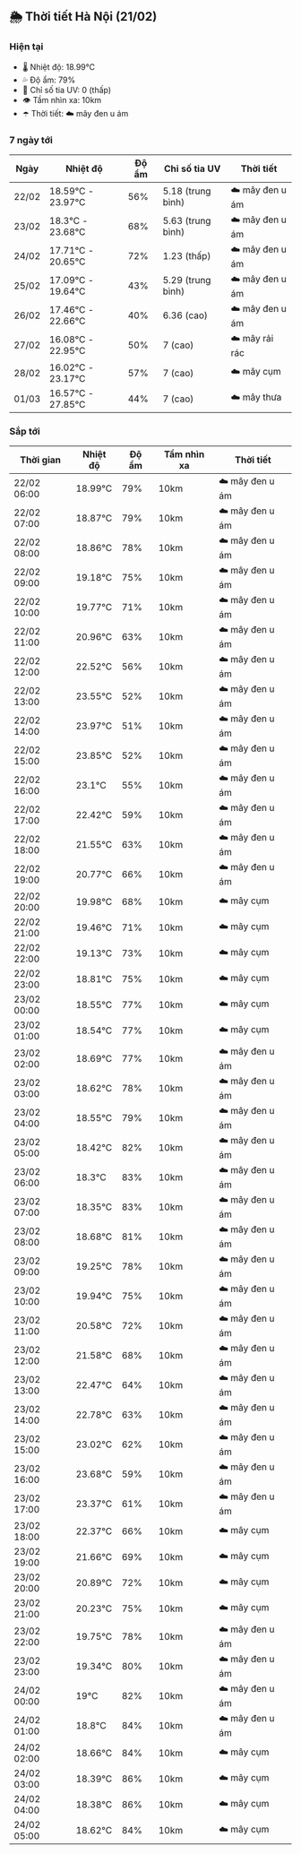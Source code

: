 ## 🌦️ Thời tiết Hà Nội (21/02)

### Hiện tại

- 🌡️ Nhiệt độ: 18.99℃
- 💦 Độ ẩm: 79%
- 🌟 Chỉ số tia UV: 0 (thấp)
- 👁️ Tầm nhìn xa: 10km
- ☂️ Thời tiết: ☁️ mây đen u ám

### 7 ngày tới

| Ngày | Nhiệt độ | Độ ẩm | Chỉ số tia UV | Thời tiết |
| --- | --- | --- | --- | --- |
| 22/02 | 18.59℃ - 23.97℃ | 56% | 5.18 (trung bình) | ☁️ mây đen u ám |
| 23/02 | 18.3℃ - 23.68℃ | 68% | 5.63 (trung bình) | ☁️ mây đen u ám |
| 24/02 | 17.71℃ - 20.65℃ | 72% | 1.23 (thấp) | ☁️ mây đen u ám |
| 25/02 | 17.09℃ - 19.64℃ | 43% | 5.29 (trung bình) | ☁️ mây đen u ám |
| 26/02 | 17.46℃ - 22.66℃ | 40% | 6.36 (cao) | ☁️ mây đen u ám |
| 27/02 | 16.08℃ - 22.95℃ | 50% | 7 (cao) | ☁️ mây rải rác |
| 28/02 | 16.02℃ - 23.17℃ | 57% | 7 (cao) | ☁️ mây cụm |
| 01/03 | 16.57℃ - 27.85℃ | 44% | 7 (cao) | ☁️ mây thưa |

### Sắp tới

| Thời gian | Nhiệt độ | Độ ẩm | Tầm nhìn xa | Thời tiết |
| --- | --- | --- | --- | --- |
| 22/02 06:00 | 18.99℃ | 79% | 10km | ☁️ mây đen u ám |
| 22/02 07:00 | 18.87℃ | 79% | 10km | ☁️ mây đen u ám |
| 22/02 08:00 | 18.86℃ | 78% | 10km | ☁️ mây đen u ám |
| 22/02 09:00 | 19.18℃ | 75% | 10km | ☁️ mây đen u ám |
| 22/02 10:00 | 19.77℃ | 71% | 10km | ☁️ mây đen u ám |
| 22/02 11:00 | 20.96℃ | 63% | 10km | ☁️ mây đen u ám |
| 22/02 12:00 | 22.52℃ | 56% | 10km | ☁️ mây đen u ám |
| 22/02 13:00 | 23.55℃ | 52% | 10km | ☁️ mây đen u ám |
| 22/02 14:00 | 23.97℃ | 51% | 10km | ☁️ mây đen u ám |
| 22/02 15:00 | 23.85℃ | 52% | 10km | ☁️ mây đen u ám |
| 22/02 16:00 | 23.1℃ | 55% | 10km | ☁️ mây đen u ám |
| 22/02 17:00 | 22.42℃ | 59% | 10km | ☁️ mây đen u ám |
| 22/02 18:00 | 21.55℃ | 63% | 10km | ☁️ mây đen u ám |
| 22/02 19:00 | 20.77℃ | 66% | 10km | ☁️ mây đen u ám |
| 22/02 20:00 | 19.98℃ | 68% | 10km | ☁️ mây cụm |
| 22/02 21:00 | 19.46℃ | 71% | 10km | ☁️ mây cụm |
| 22/02 22:00 | 19.13℃ | 73% | 10km | ☁️ mây cụm |
| 22/02 23:00 | 18.81℃ | 75% | 10km | ☁️ mây cụm |
| 23/02 00:00 | 18.55℃ | 77% | 10km | ☁️ mây cụm |
| 23/02 01:00 | 18.54℃ | 77% | 10km | ☁️ mây cụm |
| 23/02 02:00 | 18.69℃ | 77% | 10km | ☁️ mây đen u ám |
| 23/02 03:00 | 18.62℃ | 78% | 10km | ☁️ mây đen u ám |
| 23/02 04:00 | 18.55℃ | 79% | 10km | ☁️ mây đen u ám |
| 23/02 05:00 | 18.42℃ | 82% | 10km | ☁️ mây đen u ám |
| 23/02 06:00 | 18.3℃ | 83% | 10km | ☁️ mây đen u ám |
| 23/02 07:00 | 18.35℃ | 83% | 10km | ☁️ mây đen u ám |
| 23/02 08:00 | 18.68℃ | 81% | 10km | ☁️ mây đen u ám |
| 23/02 09:00 | 19.25℃ | 78% | 10km | ☁️ mây đen u ám |
| 23/02 10:00 | 19.94℃ | 75% | 10km | ☁️ mây đen u ám |
| 23/02 11:00 | 20.58℃ | 72% | 10km | ☁️ mây đen u ám |
| 23/02 12:00 | 21.58℃ | 68% | 10km | ☁️ mây đen u ám |
| 23/02 13:00 | 22.47℃ | 64% | 10km | ☁️ mây đen u ám |
| 23/02 14:00 | 22.78℃ | 63% | 10km | ☁️ mây đen u ám |
| 23/02 15:00 | 23.02℃ | 62% | 10km | ☁️ mây đen u ám |
| 23/02 16:00 | 23.68℃ | 59% | 10km | ☁️ mây đen u ám |
| 23/02 17:00 | 23.37℃ | 61% | 10km | ☁️ mây đen u ám |
| 23/02 18:00 | 22.37℃ | 66% | 10km | ☁️ mây cụm |
| 23/02 19:00 | 21.66℃ | 69% | 10km | ☁️ mây cụm |
| 23/02 20:00 | 20.89℃ | 72% | 10km | ☁️ mây cụm |
| 23/02 21:00 | 20.23℃ | 75% | 10km | ☁️ mây cụm |
| 23/02 22:00 | 19.75℃ | 78% | 10km | ☁️ mây đen u ám |
| 23/02 23:00 | 19.34℃ | 80% | 10km | ☁️ mây đen u ám |
| 24/02 00:00 | 19℃ | 82% | 10km | ☁️ mây đen u ám |
| 24/02 01:00 | 18.8℃ | 84% | 10km | ☁️ mây đen u ám |
| 24/02 02:00 | 18.66℃ | 84% | 10km | ☁️ mây cụm |
| 24/02 03:00 | 18.39℃ | 86% | 10km | ☁️ mây cụm |
| 24/02 04:00 | 18.38℃ | 86% | 10km | ☁️ mây cụm |
| 24/02 05:00 | 18.62℃ | 84% | 10km | ☁️ mây cụm |
